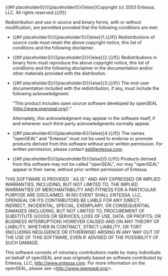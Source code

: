 {{#if placeholder0}}{{placeholder0}}{{else}}Copyright (c) 2003 Entessa, LLC. All rights reserved.{{/if}}

Redistribution and use in source and binary forms, with or without modification, are permitted provided that the following conditions are met:

* {{#if placeholder1}}{{placeholder1}}{{else}}1.{{/if}} Redistributions of source code must retain the above copyright notice, this list of conditions and the following disclaimer.
* {{#if placeholder2}}{{placeholder2}}{{else}}2.{{/if}} Redistributions in binary form must reproduce the above copyright notice, this list of conditions and the following disclaimer in the documentation and/or other materials provided with the distribution.
* {{#if placeholder3}}{{placeholder3}}{{else}}3.{{/if}} The end-user documentation included with the redistribution, if any, must include the following acknowledgment:

  &quot;This product includes open source software developed by openSEAL (http://www.openseal.org/).&quot;

  Alternately, this acknowledgment may appear in the software itself, if and wherever such third-party acknowledgments normally appear.

* {{#if placeholder4}}{{placeholder4}}{{else}}4.{{/if}} The names &quot;openSEAL&quot; and &quot;Entessa&quot; must not be used to endorse or promote products derived from this software without prior written permission. For written permission, please contact epl@entessa.com.
* {{#if placeholder5}}{{placeholder5}}{{else}}5.{{/if}} Products derived from this software may not be called &quot;openSEAL&quot;, nor may &quot;openSEAL&quot; appear in their name, without prior written permission of Entessa.

THIS SOFTWARE IS PROVIDED ``AS IS'' AND ANY EXPRESSED OR IMPLIED WARRANTIES, INCLUDING, BUT NOT LIMITED TO, THE IMPLIED WARRANTIES OF MERCHANTABILITY AND FITNESS FOR A PARTICULAR PURPOSE ARE DISCLAIMED. IN NO EVENT SHALL ENTESSA, LLC, OPENSEAL OR ITS CONTRIBUTORS BE LIABLE FOR ANY DIRECT, INDIRECT, INCIDENTAL, SPECIAL, EXEMPLARY, OR CONSEQUENTIAL DAMAGES (INCLUDING, BUT NOT LIMITED TO, PROCUREMENT OF SUBSTITUTE GOODS OR SERVICES; LOSS OF USE, DATA, OR PROFITS; OR BUSINESS INTERRUPTION) HOWEVER CAUSED AND ON ANY THEORY OF LIABILITY, WHETHER IN CONTRACT, STRICT LIABILITY, OR TORT (INCLUDING NEGLIGENCE OR OTHERWISE) ARISING IN ANY WAY OUT OF THE USE OF THIS SOFTWARE, EVEN IF ADVISED OF THE POSSIBILITY OF SUCH DAMAGE.

This software consists of voluntary contributions made by many individuals on behalf of openSEAL and was originally based on software contributed by Entessa, LLC, http://www.entessa.com. For more information on the openSEAL, please see &lt;http://www.openseal.org/&gt;.
